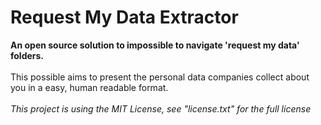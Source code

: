 <h1> Request My Data Extractor </h1>

<b> An open source solution to impossible to navigate 'request my data' folders. </b>
<br><br>
This possible aims to present the personal data companies collect about you in a easy, human readable format.
<br><br>
<i> This project is using the MIT License, see "license.txt" for the full license </i>

